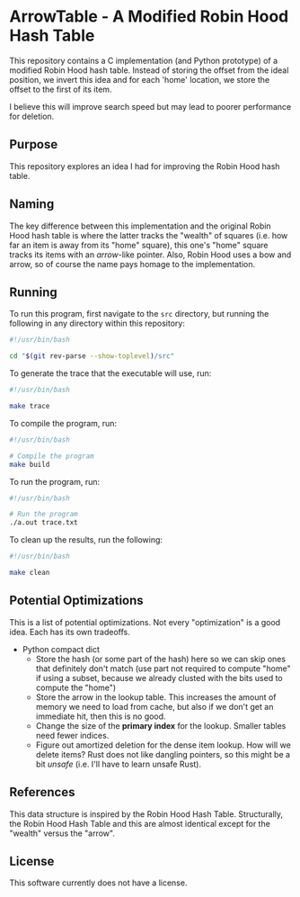 ArrowTable - A Modified Robin Hood Hash Table
=============================================

This repository contains a C implementation (and Python prototype) of a
modified Robin Hood hash table. Instead of storing the offset from the ideal
position, we invert this idea and for each 'home' location, we store the offset
to the first of its item.

I believe this will improve search speed but may lead to poorer performance for
deletion.

Purpose
-------

This repository explores an idea I had for improving the Robin Hood hash table.

Naming
------

The key difference between this implementation and the original Robin Hood hash
table is where the latter tracks the "wealth" of squares (i.e. how far an item
is away from its "home" square), this one's "home" square tracks its items with
an _arrow_-like pointer. Also, Robin Hood uses a bow and arrow, so of course
the name pays homage to the implementation.

Running
-------

To run this program, first navigate to the `src` directory, but running the
following in any directory within this repository:

```bash
#!/usr/bin/bash

cd "$(git rev-parse --show-toplevel)/src"
```

To generate the trace that the executable will use, run:

```bash
#!/usr/bin/bash

make trace
```

To compile the program, run:

```bash
#!/usr/bin/bash

# Compile the program
make build
```

To run the program, run:

```bash
#!/usr/bin/bash

# Run the program
./a.out trace.txt
```

To clean up the results, run the following:

```bash
#!/usr/bin/bash

make clean
```


Potential Optimizations
-----------------------

This is a list of potential optimizations. Not every "optimization" is a good
idea. Each has its own tradeoffs.

* Python compact dict
  * Store the hash (or some part of the hash) here so we can skip ones that
  definitely don't match (use part not required to compute "home" if using a
  subset, because we already clusted with the bits used to compute the "home")
  * Store the arrow in the lookup table. This increases the amount of memory we
  need to load from cache, but also if we don't get an immediate hit, then this
  is no good.
  * Change the size of the **primary index** for the lookup. Smaller tables need
  fewer indices.
  * Figure out amortized deletion for the dense item lookup. How will we delete
  items? Rust does not like dangling pointers, so this might be a bit _unsafe_
  (i.e. I'll have to learn unsafe Rust).

References
----------

This data structure is inspired by the Robin Hood Hash Table. Structurally, the
Robin Hood Hash Table and this are almost identical except for the "wealth"
versus the "arrow".

License
-------

This software currently does not have a license.

